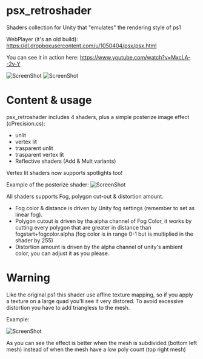 # psx_retroshader
Shaders collection for Unity that "emulates" the rendering style of ps1

WebPlayer (it's an old build): https://dl.dropboxusercontent.com/u/1050404/psx/psx.html

You can see it in action here: https://www.youtube.com/watch?v=MxcLA--2v-Y

![ScreenShot](http://i.imgur.com/MS7sjt3.png)
![ScreenShot](http://i.imgur.com/my438QX.gif)

# Content & usage
psx_retroshader includes 4 shaders, plus a simple posterize image effect (cPrecision.cs):
- unlit
- vertex lit
- trasparent unlit
- trasparent vertex lit
- Reflective shaders (Add & Mult variants)

Vertex lit shaders now supports spotlights too!

Example of the posterize shader:
![ScreenShot](http://i.imgur.com/HE5fxhT.png)

All shaders supports Fog, polygon cut-out & distortion amount.
- Fog color & distance is driven by Unity fog settings (remember to set as linear fog).
- Polygon cutout is driven by tha alpha channel of Fog Color, it works by cutting every polygon that are greater in distance than fogstart+fogcolor.alpha (fog color is in range 0-1 but is multiplied in the shader by 255)
- Distortion amount is driven by the alpha channel of unity's ambient color, you can adjust it as you please.

# Warning
Like the original ps1 this shader use affine texture mapping, so if you apply a texture on a large quad you'll see it very distored.
To avoid excessive distortion you have to add triangless to the mesh.

Example:

![ScreenShot](http://i.imgur.com/zC2T1uJ.png)

As you can see the effect is better when the mesh is subdivided (bottom left mesh) instead of when the mesh have a low poly count (top right mesh) 


